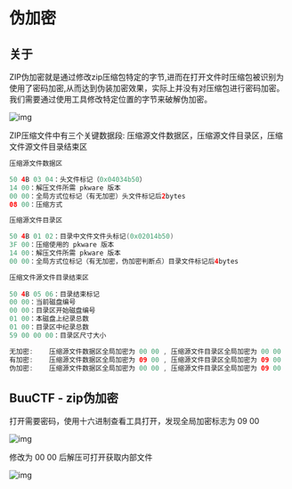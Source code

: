 # 伪加密

## 关于

ZIP伪加密就是通过修改zip压缩包特定的字节,进而在打开文件时压缩包被识别为使用了密码加密,从而达到伪装加密效果，实际上并没有对压缩包进行密码加密。我们需要通过使用工具修改特定位置的字节来破解伪加密。

![img](/assets/PeiQi-Wiki/img/1667891007677-9c6e77f7-5552-4b67-8e13-7b63aa6fc3f7.png)

ZIP压缩文件中有三个关键数据段:  压缩源文件数据区，压缩源文件目录区，压缩文件源文件目录结束区

```java
压缩源文件数据区

50 4B 03 04：头文件标记（0x04034b50）
14 00：解压文件所需 pkware 版本
00 00：全局方式位标记（有无加密）头文件标记后2bytes
08 00：压缩方式

压缩源文件目录区

50 4B 01 02：目录中文件文件头标记(0x02014b50)
3F 00：压缩使用的 pkware 版本
14 00：解压文件所需 pkware 版本
00 00：全局方式位标记（有无加密，伪加密判断点）目录文件标记后4bytes

压缩文件源文件目录结束区
    
50 4B 05 06：目录结束标记
00 00：当前磁盘编号
00 00：目录区开始磁盘编号
01 00：本磁盘上纪录总数
01 00：目录区中纪录总数
59 00 00 00：目录区尺寸大小

无加密:	压缩源文件数据区全局加密为 00 00 , 压缩源文件目录区全局加密为 00 00
有加密:	压缩源文件数据区全局加密为 09 00 , 压缩源文件目录区全局加密为 09 00
伪加密:	压缩源文件数据区全局加密为 00 00 , 压缩源文件目录区全局加密为 09 00
```

## BuuCTF - zip伪加密

打开需要密码，使用十六进制查看工具打开，发现全局加密标志为 09 00 

![img](/assets/PeiQi-Wiki/img/1667891839387-dbb7d4f4-4b00-460a-902a-fdc245342e96.png)

修改为 00 00 后解压可打开获取内部文件

![img](/assets/PeiQi-Wiki/img/1667891895318-802c4f32-7421-4b1f-bf2a-2a5b8e26bb38.png)
